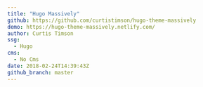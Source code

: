 ```yaml
---
title: "Hugo Massively"
github: https://github.com/curtistimson/hugo-theme-massively
demo: https://hugo-theme-massively.netlify.com/
author: Curtis Timson
ssg:
  - Hugo
cms:
  - No Cms
date: 2018-02-24T14:39:43Z
github_branch: master
---
```

